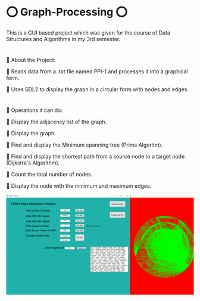 # ⭕️ Graph-Processing ⭕️

This is a GUI based project which was given for the course of Data Structures and Algorithms in my 3rd semester.

#
🔴 About the Project:

  🔹 Reads data from a .txt file named PPI-1 and processes it into a graphical form.

  🔹 Uses SDL2 to display the graph in a circular form with nodes and edges.



#
🔴 Operations it can do:

  🔹 Display the adjacency list of the graph.

  🔹 Display the graph.

  🔹 Find and display the Minimum spanning tree (Prims Algoritm).

  🔹 Find and display the shortest path from a source node to a target node (Dijkstra's Algorithm).

  🔹 Count the total number of nodes.

  🔹 Display the node with the minimum and maximum edges.

![Project Screenshot](https://github.com/MUHAMMAD-AHMED-CS/Graph-Processing/blob/master/Project%20Screenshot.PNG?raw=true)
